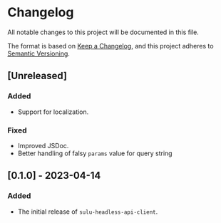 # Changelog

All notable changes to this project will be documented in this file.

The format is based on [Keep a Changelog](https://keepachangelog.com/en/1.0.0/),
and this project adheres to [Semantic Versioning](https://semver.org/spec/v2.0.0.html).

## [Unreleased]

### Added

- Support for localization.

### Fixed

- Improved JSDoc.
- Better handling of falsy `params` value for query string

## [0.1.0] - 2023-04-14

### Added

- The initial release of `sulu-headless-api-client`.
